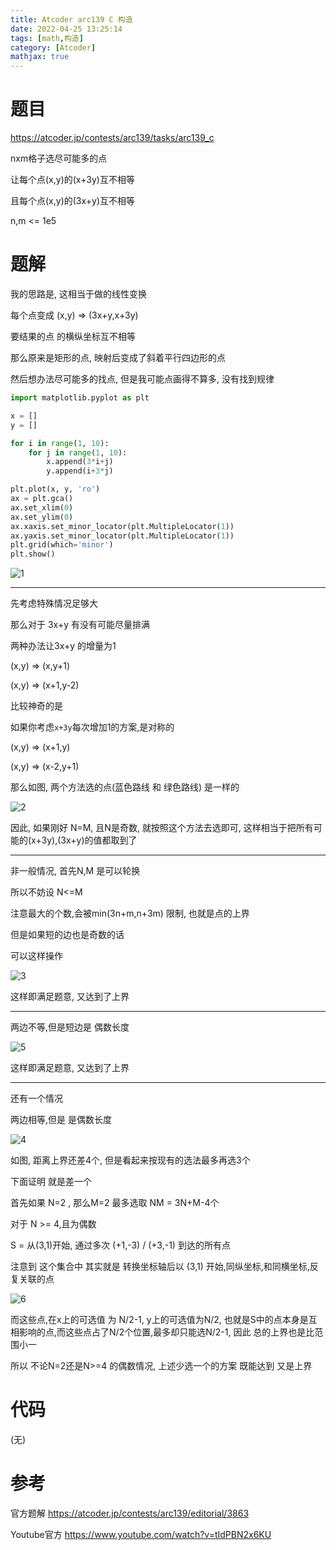 ```yaml
---
title: Atcoder arc139 C 构造
date: 2022-04-25 13:25:14
tags: [math,构造]
category: [Atcoder]
mathjax: true
---
```


# 题目

https://atcoder.jp/contests/arc139/tasks/arc139_c

nxm格子选尽可能多的点

让每个点(x,y)的(x+3y)互不相等

且每个点(x,y)的(3x+y)互不相等

n,m <= 1e5

# 题解

我的思路是, 这相当于做的线性变换

每个点变成 (x,y) => (3x+y,x+3y)

要结果的点 的横纵坐标互不相等

那么原来是矩形的点, 映射后变成了斜着平行四边形的点

然后想办法尽可能多的找点, 但是我可能点画得不算多, 没有找到规律

```py
import matplotlib.pyplot as plt

x = []
y = []

for i in range(1, 10):
    for j in range(1, 10):
        x.append(3*i+j)
        y.append(i+3*j)

plt.plot(x, y, 'ro')
ax = plt.gca()
ax.set_xlim(0)
ax.set_ylim(0)
ax.xaxis.set_minor_locator(plt.MultipleLocator(1))
ax.yaxis.set_minor_locator(plt.MultipleLocator(1))
plt.grid(which='minor')
plt.show()
```

![1](/Blog/img/AC_AGC_139_1.png)

---

先考虑特殊情况足够大

那么对于 3x+y 有没有可能尽量排满

两种办法让3x+y 的增量为1

(x,y) => (x,y+1)

(x,y) => (x+1,y-2)

比较神奇的是

如果你考虑`x+3y`每次增加1的方案,是对称的

(x,y) => (x+1,y)

(x,y) => (x-2,y+1)

那么如图, 两个方法选的点(蓝色路线 和 绿色路线) 是一样的

![2](/Blog/img/AC_AGC_139_2.png)

因此, 如果刚好 N=M, 且N是奇数, 就按照这个方法去选即可, 这样相当于把所有可能的(x+3y),(3x+y)的值都取到了

---

非一般情况, 首先N,M 是可以轮换

所以不妨设 N<=M

注意最大的个数,会被min(3n+m,n+3m) 限制, 也就是点的上界

但是如果短的边也是奇数的话

可以这样操作

![3](/Blog/img/AC_AGC_139_3.png)

这样即满足题意, 又达到了上界

---

两边不等,但是短边是 偶数长度

![5](/Blog/img/AC_AGC_139_5.png)

这样即满足题意, 又达到了上界

---

还有一个情况

两边相等,但是 是偶数长度

![4](/Blog/img/AC_AGC_139_4.png)

如图, 距离上界还差4个, 但是看起来按现有的选法最多再选3个

下面证明 就是差一个

首先如果 N=2 , 那么M=2 最多选取 NM = 3N+M-4个

对于 N >= 4,且为偶数

S = 从(3,1)开始, 通过多次 (+1,-3) / (+3,-1) 到达的所有点

注意到 这个集合中 其实就是 转换坐标轴后以 (3,1) 开始,同纵坐标,和同横坐标,反复关联的点

![6](/Blog/img/AC_AGC_139_6.png)

而这些点,在x上的可选值 为 N/2-1, y上的可选值为N/2, 也就是S中的点本身是互相影响的点,而这些点占了N/2个位置,最多却只能选N/2-1, 因此 总的上界也是比范围小一

所以 不论N=2还是N>=4 的偶数情况, 上述少选一个的方案 既能达到 又是上界

# 代码

(无)

# 参考

官方题解 https://atcoder.jp/contests/arc139/editorial/3863

Youtube官方 https://www.youtube.com/watch?v=tIdPBN2x6KU

